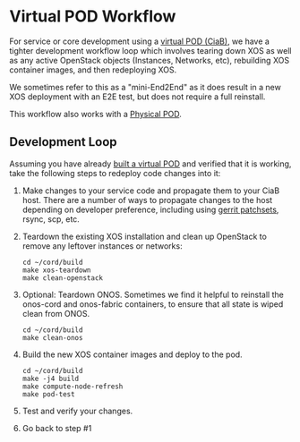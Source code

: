 # Virtual POD Workflow

For service or core development using a [virtual POD
(CiaB)](/install_virtual.md), we have a tighter development workflow loop which
involves tearing down XOS as well as any active OpenStack objects (Instances,
Networks, etc), rebuilding XOS container images, and then redeploying XOS.

We sometimes refer to this as a "mini-End2End" as it does result in a new XOS
deployment with an E2E test, but does not require a full reinstall.

This workflow also works with a [Physical POD](/install_physical.md).

## Development Loop

Assuming you have already [built a virtual POD](/install_virtual.md) and
verified that it is working, take the following steps to redeploy code changes
into it:

1. Make changes to your service code and propagate them to your CiaB host.
   There are a number of ways to propagate changes to the host depending on
   developer preference, including using [gerrit
   patchsets](/getting_the_code.md#download-patchsets), rsync, scp, etc.

2. Teardown the existing XOS installation and clean up OpenStack to
   remove any leftover instances or networks:

    ```
    cd ~/cord/build
    make xos-teardown
    make clean-openstack
    ```

3. Optional: Teardown ONOS. Sometimes we find it helpful to reinstall the
   onos-cord and onos-fabric containers, to ensure that all state is wiped
   clean from ONOS.

    ```
    cd ~/cord/build
    make clean-onos
    ```

4. Build the new XOS container images and deploy to the pod.

    ```
    cd ~/cord/build
    make -j4 build
    make compute-node-refresh
    make pod-test
    ```

5. Test and verify your changes.

6. Go back to step #1

